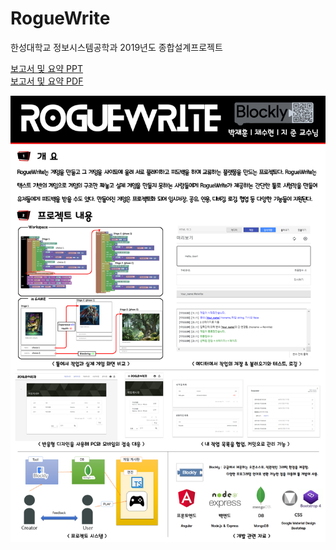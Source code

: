 # RogueWrite
  
한성대학교 정보시스템공학과 2019년도 종합설계프로젝트  

[보고서 및 요약 PPT](./최종보고서.pptx)  
[보고서 및 요약 PDF](./최종보고서.pdf)  
  
![RogueWrite](./RogueWrite.png)
